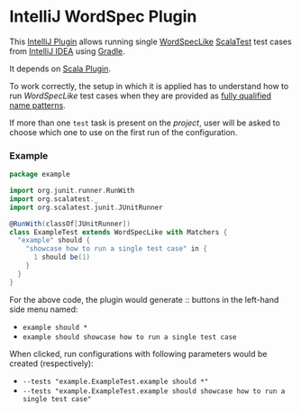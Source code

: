 # IntelliJ WordSpec Plugin

This [IntelliJ Plugin](https://www.jetbrains.org/intellij/sdk/docs/intro/welcome.html) allows running single [WordSpecLike](https://www.scalatest.org/at_a_glance/WordSpec) [ScalaTest](https://www.scalatest.org) test cases from [IntelliJ IDEA](https://www.jetbrains.com/idea/) using [Gradle](https://gradle.org/).

It depends on [Scala Plugin](https://plugins.jetbrains.com/plugin/1347-scala).

To work correctly, the setup in which it is applied has to understand how to run *WordSpecLike* test cases when they are provided as [fully qualified name patterns](https://docs.gradle.org/current/userguide/java_testing.html#full_qualified_name_pattern).

If more than one `test` task is present on the *project*, user will be asked to choose which one to use on the first run of the configuration.

### Example

```scala
package example

import org.junit.runner.RunWith
import org.scalatest._
import org.scalatest.junit.JUnitRunner

@RunWith(classOf[JUnitRunner])
class ExampleTest extends WordSpecLike with Matchers {
  "example" should {
    "showcase how to run a single test case" in {
      1 should be(1)
    }
  }
}
```

For the above code, the plugin would generate :: buttons in the left-hand side menu named:
- `example should *`
- `example should showcase how to run a single test case`

When clicked, run configurations with following parameters would be created (respectively):
- `--tests "example.ExampleTest.example should *"`
- `--tests "example.ExampleTest.example should showcase how to run a single test case"`
